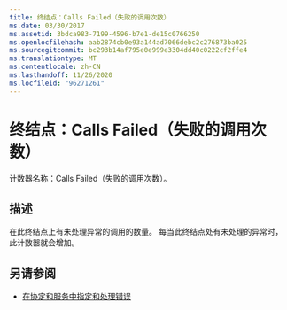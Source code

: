 ```yaml
---
title: 终结点：Calls Failed（失败的调用次数）
ms.date: 03/30/2017
ms.assetid: 3bdca983-7199-4596-b7e1-de15c0766250
ms.openlocfilehash: aab2874cb0e93a144ad7066debc2c276873ba025
ms.sourcegitcommit: bc293b14af795e0e999e3304dd40c0222cf2ffe4
ms.translationtype: MT
ms.contentlocale: zh-CN
ms.lasthandoff: 11/26/2020
ms.locfileid: "96271261"
---
```

# <a name="endpoint-calls-failed"></a>终结点：Calls Failed（失败的调用次数）

计数器名称：Calls Failed（失败的调用次数）。  
  
## <a name="description"></a>描述  

 在此终结点上有未处理异常的调用的数量。 每当此终结点处有未处理的异常时，此计数器就会增加。  
  
## <a name="see-also"></a>另请参阅

- [在协定和服务中指定和处理错误](../../specifying-and-handling-faults-in-contracts-and-services.md)
